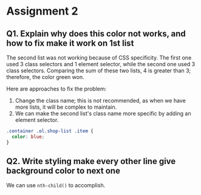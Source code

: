 # Assignment 2

## Q1. Explain why does this color not works, and how to fix make it work on 1st list

The second list was not working because of CSS specificity. The first one used 3 class selectors and 1 element selector, while the second one used 3 class selectors. Comparing the sum of these two lists, 4 is greater than 3; therefore, the color green won.

Here are approaches to fix the problem:

1. Change the class name; this is not recommended, as when we have more lists, it will be complex to maintain.
2. We can make the second list's class name more specific by adding an element selector.

```css
.container .ol.shop-list .item {
  color: blue;
}
```

## Q2. Write styling make every other line give background color to next one

We can use `nth-child()` to accomplish.

